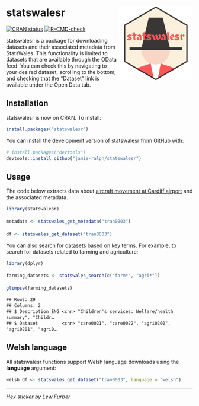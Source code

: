 # statswalesr <a href='https://jamie-ralph.github.io/statswalesr/'><img src="man/figures/statswalesr.png" align="right" width="200"/></a>

<!-- badges: start -->

[![CRAN
status](https://www.r-pkg.org/badges/version/statswalesr)](https://cran.r-project.org/package=statswalesr)
[![R-CMD-check](https://github.com/jamie-ralph/statswalesr/workflows/R-CMD-check/badge.svg)](https://github.com/jamie-ralph/statswalesr/actions)

<!-- badges: end -->

statswalesr is a package for downloading datasets and their associated
metadata from StatsWales. This functionality is limited to datasets that
are available through the OData feed. You can check this by navigating
to your desired dataset, scrolling to the bottom, and checking that the
“Dataset” link is available under the Open Data tab.

## Installation

statswalesr is now on CRAN. To install:

``` r
install.packages("statswalesr")
```

You can install the development version of statswalesr from GitHub with:

``` r
# install.packages("devtools")
devtools::install_github("jamie-ralph/statswalesr")
```

## Usage

The code below extracts data about [aircraft movement at Cardiff
airport](https://statswales.gov.wales/Catalogue/Transport/Air/aircraftmovementsatcardiffairport-by-movementtype-year)
and the associated metadata.

``` r
library(statswalesr)

metadata <- statswales_get_metadata("tran0003")

df <- statswales_get_dataset("tran0003")
```

You can also search for datasets based on key terms. For example, to
search for datasets related to farming and agriculture:

``` r
library(dplyr)

farming_datasets <- statswales_search(c("farm*", "agri*"))

glimpse(farming_datasets)
```

    ## Rows: 29
    ## Columns: 2
    ## $ Description_ENG <chr> "Children's services: Welfare/health summary", "Childr…
    ## $ Dataset         <chr> "care0021", "care0022", "agri0200", "agri0201", "agri0…

## Welsh language

All statswalesr functions support Welsh language downloads using the
**language** argument:

``` r
welsh_df <- statswales_get_dataset("tran0003", language = "welsh")
```

------------------------------------------------------------------------

*Hex sticker by Lew Furber*
